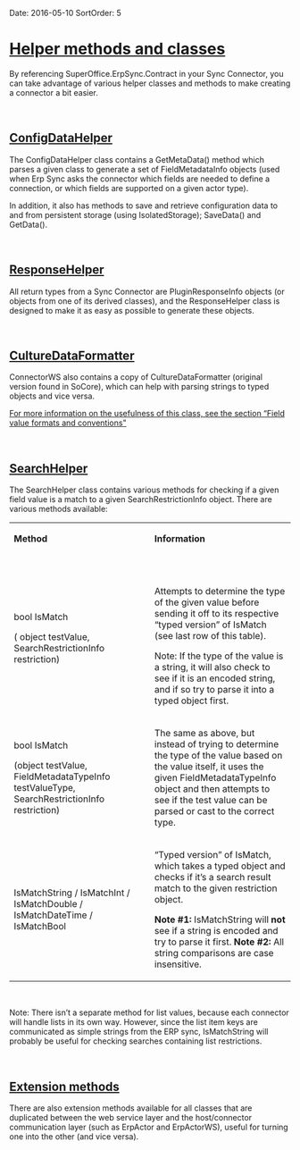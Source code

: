 Date: 2016-05-10
SortOrder: 5

[]() [Helper methods and classes]()
================================================

By referencing SuperOffice.ErpSync.Contract in your Sync Connector, you can take advantage of various helper classes and methods to make creating a connector a bit easier.

 

[ConfigDataHelper]()
---------------------------------

The ConfigDataHelper class contains a GetMetaData() method which parses a given class to generate a set of FieldMetadataInfo objects (used when Erp Sync asks the connector which fields are needed to define a connection, or which fields are supported on a given actor type).

In addition, it also has methods to save and retrieve configuration data to and from persistent storage (using IsolatedStorage); SaveData() and GetData().

 

[ResponseHelper]()
-------------------------------

All return types from a Sync Connector are PluginResponseInfo objects (or objects from one of its derived classes), and the ResponseHelper class is designed to make it as easy as possible to generate these objects.

 

[CultureDataFormatter]()
-------------------------------------

ConnectorWS also contains a copy of CultureDataFormatter (original version found in SoCore), which can help with parsing strings to typed objects and vice versa.

[For more information on the usefulness of this class, see the section “Field value formats and conventions"]()

 

[SearchHelper]()
-----------------------------

The SearchHelper class contains various methods for checking if a given field value is a match to a given SearchRestrictionInfo object. There are various methods available:

<table>
<colgroup>
<col width="50%" />
<col width="50%" />
</colgroup>
<tbody>
<tr class="odd">
<td><p><strong>Method</strong></p>
<p><strong> </strong></p></td>
<td><p><strong>Information</strong></p>
<p><strong> </strong></p></td>
</tr>
<tr class="even">
<td><p>bool IsMatch</p>
<p>( object testValue, SearchRestrictionInfo restriction)</p>
<pre lang="cs"><code> </code></pre></td>
<td><p>Attempts to determine the type of the given value before sending it off to its respective “typed version” of IsMatch (see last row of this table).</p>
<p>Note: If the type of the value is a string, it will also check to see if it is an encoded string, and if so try to parse it into a typed object first.</p></td>
</tr>
<tr class="odd">
<td><p>bool IsMatch</p>
<p>(object testValue, FieldMetadataTypeInfo testValueType, SearchRestrictionInfo restriction)</p></td>
<td><p>The same as above, but instead of trying to determine the type of the value based on the value itself, it uses the given FieldMetadataTypeInfo object and then attempts to see if the test value can be parsed or cast to the correct type.</p></td>
</tr>
<tr class="even">
<td><p>IsMatchString / IsMatchInt / IsMatchDouble / IsMatchDateTime / IsMatchBool</p></td>
<td><p>“Typed version” of IsMatch, which takes a typed object and checks if it’s a search result match to the given restriction object.</p>
<p><strong>Note #1:</strong> IsMatchString will <strong>not</strong> see if a string is encoded and try to parse it first. <strong>Note #2:</strong> All string comparisons are case insensitive.</p></td>
</tr>
</tbody>
</table>

 

Note: There isn’t a separate method for list values, because each connector will handle lists in its own way. However, since the list item keys are communicated as simple strings from the ERP sync, IsMatchString will probably be useful for checking searches containing list restrictions.

 

[Extension methods]()
----------------------------------

There are also extension methods available for all classes that are duplicated between the web service layer and the host/connector communication layer (such as ErpActor and ErpActorWS), useful for turning one into the other (and vice versa).



 
